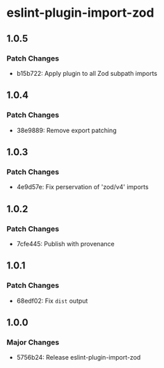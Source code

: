 # eslint-plugin-import-zod

## 1.0.5

### Patch Changes

- b15b722: Apply plugin to all Zod subpath imports

## 1.0.4

### Patch Changes

- 38e9889: Remove export patching

## 1.0.3

### Patch Changes

- 4e9d57e: Fix perservation of 'zod/v4' imports

## 1.0.2

### Patch Changes

- 7cfe445: Publish with provenance

## 1.0.1

### Patch Changes

- 68edf02: Fix `dist` output

## 1.0.0

### Major Changes

- 5756b24: Release eslint-plugin-import-zod
